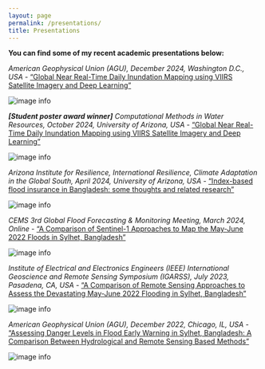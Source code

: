 ```yaml
---
layout: page
permalink: /presentations/
title: Presentations
---
```


**You can find some of my recent academic presentations below:**

_American Geophysical Union (AGU), December 2024, Washington D.C., USA_ - [“Global Near Real-Time Daily Inundation Mapping using VIIRS Satellite Imagery and Deep Learning”](https://drive.google.com/file/d/1jgvXb1V442mS0NiCIZGfLshjBIufG-hf/view?usp=sharing)

![image info](../images/pres6.png "Presentation 6")


_**[Student poster award winner]** Computational Methods in Water Resources, October 2024, University of Arizona, USA_ - [“Global Near Real-Time Daily Inundation Mapping using VIIRS Satellite Imagery and Deep Learning”](https://drive.google.com/file/d/1L0ZFkv0LA68ATrT_D-M4X4uAJQ9J7akI/view?usp=sharing)

![image info](../images/pres5.png "Presentation 5")


_Arizona Institute for Resilience, International Resilience, Climate Adaptation in the Global South, April 2024, University of Arizona, USA_ - [“Index-based flood insurance in Bangladesh: some thoughts and related research”](https://drive.google.com/file/d/1wRE8XTevCgJKFCv-pfxtcQctm2ZZkwuH/view?usp=sharing)

![image info](../images/pres4.png "Presentation 4")


_CEMS 3rd Global Flood Forecasting & Monitoring Meeting, March 2024, Online_ - [“A Comparison of Sentinel-1 Approaches to Map the May-June 2022 Floods in Sylhet, Bangladesh”](https://drive.google.com/file/d/11eREHgtePGY5xNy7PuiQ7RjoXb6mNLKz/view?usp=sharing)

![image info](../images/pres3.png "Presentation 3")


_Institute of Electrical and Electronics Engineers (IEEE) International Geoscience and Remote Sensing Symposium (IGARSS), July 2023, Pasadena, CA, USA_ - [“A Comparison of Remote Sensing Approaches to Assess the Devastating May-June 2022 Flooding in Sylhet, Bangladesh”](https://drive.google.com/file/d/1WzTTe189PvqW6jx2WFvjMq3vR3rCYu3J/view?usp=sharing)

![image info](../images/pres2.PNG "Presentation 2")


_American Geophysical Union (AGU), December 2022, Chicago, IL, USA_ - [“Assessing Danger Levels in Flood Early Warning in Sylhet, Bangladesh: A Comparison Between Hydrological and Remote Sensing Based Methods”](https://drive.google.com/file/d/157xUysEYhqSzgEU3jW05oLFvkKjDsqNO/view?usp=sharing)

![image info](../images/pres1.PNG "Presentation 1")




